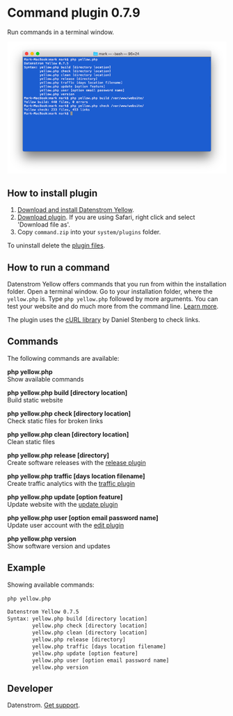 Command plugin 0.7.9
=====================
Run commands in a terminal window.

<p align="center"><img src="command-screenshot.png?raw=true" alt="Screenshot"></p>

## How to install plugin

1. [Download and install Datenstrom Yellow](https://github.com/datenstrom/yellow/).
2. [Download plugin](https://github.com/datenstrom/yellow-plugins/raw/master/zip/command.zip). If you are using Safari, right click and select 'Download file as'.
3. Copy `command.zip` into your `system/plugins` folder.

To uninstall delete the [plugin files](update.ini).

## How to run a command

Datenstrom Yellow offers commands that you run from within the installation folder. Open a terminal window. Go to your installation folder, where the `yellow.php` is. Type `php yellow.php` followed by more arguments. You can test your website and do much more from the command line. [Learn more](https://developers.datenstrom.se/help/server-configuration#dynamic-website).

The plugin uses the [cURL library](https://github.com/curl/curl) by Daniel Stenberg to check links.

## Commands

The following commands are available:

**php yellow.php**  
Show available commands

**php yellow.php build [directory location]**  
Build static website

**php yellow.php check [directory location]**  
Check static files for broken links

**php yellow.php clean [directory location]**  
Clean static files

**php yellow.php release [directory]**  
Create software releases with the [release plugin](https://github.com/datenstrom/yellow-plugins/tree/master/release)

**php yellow.php traffic [days location filename]**  
Create traffic analytics with the [traffic plugin](https://github.com/datenstrom/yellow-plugins/tree/master/traffic)

**php yellow.php update [option feature]**  
Update website with the [update plugin](https://github.com/datenstrom/yellow-plugins/tree/master/update)

**php yellow.php user [option email password name]**  
Update user account with the [edit plugin](https://github.com/datenstrom/yellow-plugins/tree/master/edit)

**php yellow.php version**  
Show software version and updates

## Example

Showing available commands:

`php yellow.php`

~~~~
Datenstrom Yellow 0.7.5
Syntax: yellow.php build [directory location]
        yellow.php check [directory location]
        yellow.php clean [directory location]
        yellow.php release [directory]
        yellow.php traffic [days location filename]
        yellow.php update [option feature]
        yellow.php user [option email password name]
        yellow.php version
~~~~

## Developer

Datenstrom. [Get support](https://developers.datenstrom.se/help/support).
